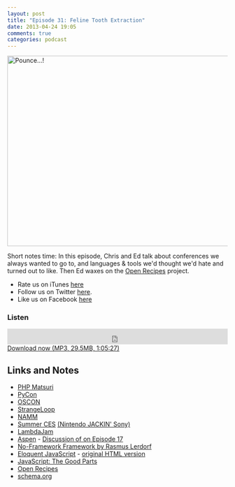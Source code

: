 ```yaml
---
layout: post
title: "Episode 31: Feline Tooth Extraction"
date: 2013-04-24 19:05
comments: true
categories: podcast
---
```


<a href="http://www.flickr.com/photos/left-hand/2289160521/" title="Pounce...! by left-hand, on Flickr"><img src="http://farm4.staticflickr.com/3066/2289160521_df59ae8ce9_z.jpg" width="640" height="436" alt="Pounce...!"></a>

Short notes time: In this episode, Chris and Ed talk about conferences we always wanted to go to, and languages & tools we'd thought we'd hate and turned out to like. Then Ed waxes on the [Open Recipes](http://openrecip.es) project.

* Rate us on iTunes [here](http://itunes.apple.com/us/podcast/dev-hell/id489840699)
* Follow us on Twitter [here](https://twitter.com/dev_hell).
* Like us on Facebook [here](https://www.facebook.com/devhellpodcast)

### Listen

<iframe frameborder="0" height="36px" scrolling="no" seamless src="https://simplecast.com/e/35290?style=dark" width="100%"></iframe>
<a href="http://audio.simplecast.com/35290.mp3" rel="enclosure">Download now (MP3, 29.5MB, 1:05:27)</a>

## Links and Notes

* [PHP Matsuri](http://www.phpmatsuri.net/)
* [PyCon](https://us.pycon.org/)
* [OSCON](http://www.oscon.com/)
* [StrangeLoop](https://thestrangeloop.com/)
* [NAMM](http://www.namm.org/)
* [Summer CES](http://articles.chicagotribune.com/1991-06-21/entertainment/9102250047_1_nintendo-16-bit-machine-nec) [(Nintendo JACKIN' Sony)](http://www.edge-online.com/features/making-playstation/)
* [LambdaJam](http://lambdajam.com/)
* [Aspen](http://aspen.io/) - [Discussion of on Episode 17](http://devhell.info/post/2012-07-24/this-show-is-terrible/)
* [No-Framework Framework by Rasmus Lerdorf](http://toys.lerdorf.com/archives/38-The-no-framework-PHP-MVC-framework.html)
* [Eloquent JavaScript](http://www.amazon.com/gp/product/1593272820/ref=as_li_ss_tl?ie=UTF8&camp=1789&creative=390957&creativeASIN=1593272820&linkCode=as2&tag=funkatroncom-20) - [original HTML version](http://eloquentjavascript.net/)
* [JavaScript: The Good Parts](http://www.amazon.com/gp/product/0596517742/ref=as_li_ss_tl?ie=UTF8&camp=1789&creative=390957&creativeASIN=0596517742&linkCode=as2&tag=funkatroncom-20)
* [Open Recipes](http://openrecip.es)
* [schema.org](http://schema.org)

